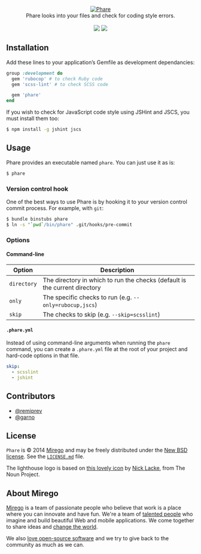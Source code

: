 <p align="center">
  <a href="https://github.com/mirego/phare">
    <img src="http://i.imgur.com/9Pa2RgE.png" alt="Phare" />
  </a>
  <br />
  Phare looks into your files and check for coding style errors.
  <br /><br />
  <a href="https://rubygems.org/gems/phare"><img src="http://img.shields.io/gem/v/phare.svg" /></a>
  <a href="https://travis-ci.org/mirego/phare"><img src="http://img.shields.io/travis/mirego/phare.svg" /></a>
</p>

## Installation

Add these lines to your application’s Gemfile as development dependancies:

```ruby
group :development do
  gem 'rubocop' # to check Ruby code
  gem 'scss-lint' # to check SCSS code

  gem 'phare'
end
```


If you wish to check for JavaScript code style using JSHint and JSCS, you must install them too:

```bash
$ npm install -g jshint jscs
```

## Usage

Phare provides an executable named `phare`. You can just use it as is:

```bash
$ phare
```

### Version control hook

One of the best ways to use Phare is by hooking it to your version control commit process. For example, with `git`:

```bash
$ bundle binstubs phare
$ ln -s "`pwd`/bin/phare" .git/hooks/pre-commit
```

### Options

#### Command-line

| Option      | Description
|-------------|-------------------------------------------------------------------------------------------------------------------------
| `directory` | The directory in which to run the checks (default is the current directory
| `only`      | The specific checks to run (e.g. `--only=rubocup,jscs`)
| `skip`      | The checks to skip (e.g. `--skip=scsslint`)

#### `.phare.yml`

Instead of using command-line arguments when running the `phare` command, you
can create a `.phare.yml` file at the root of your project and hard-code options
in that file.

```yaml
skip:
  - scsslint
  - jshint
```

## Contributors

* [@remiprev](https://github.com/remiprev)
* [@garno](https://github.com/garno)

## License

`Phare` is © 2014 [Mirego](http://www.mirego.com) and may be freely distributed under the [New BSD license](http://opensource.org/licenses/BSD-3-Clause).  See the [`LICENSE.md`](https://github.com/mirego/phare/blob/master/LICENSE.md) file.

The lighthouse logo is based on [this lovely icon](http://thenounproject.com/term/lighthouse/11608/) by [Nick Lacke](http://thenounproject.com/nicklacke), from The Noun Project.

## About Mirego

[Mirego](http://mirego.com) is a team of passionate people who believe that work is a place where you can innovate and have fun. We're a team of [talented people](http://life.mirego.com) who imagine and build beautiful Web and mobile applications. We come together to share ideas and [change the world](http://mirego.org).

We also [love open-source software](http://open.mirego.com) and we try to give back to the community as much as we can.
